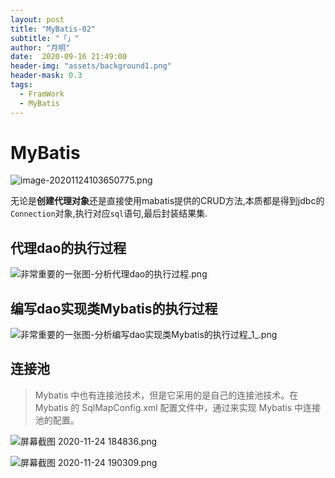 ```yaml
---
layout: post
title: "MyBatis-02"
subtitle: "「」"
author: "月明"
date:  2020-09-16 21:49:00
header-img: "assets/background1.png"
header-mask: 0.3
tags:
  - FramWork
  - MyBatis
---
```


# MyBatis

![image-20201124103650775.png](https://i.loli.net/2020/11/24/InZGx8avRYQw49k.png)

无论是**创建代理对象**还是直接使用mabatis提供的CRUD方法,本质都是得到jdbc的`Connection`对象,执行对应`sql`语句,最后封装结果集.

## 代理dao的执行过程

![非常重要的一张图-分析代理dao的执行过程.png](https://i.loli.net/2020/11/24/LWdz7hSBqYKPAas.png)

## 编写dao实现类Mybatis的执行过程

 ![非常重要的一张图-分析编写dao实现类Mybatis的执行过程_1_.png](https://i.loli.net/2020/11/24/F8Z97ESazRHQbGe.png)

## 连接池

> Mybatis 中也有连接池技术，但是它采用的是自己的连接池技术。在 Mybatis 的 SqlMapConfig.xml 配置文件中，通过<dataSource type="pooled">来实现 Mybatis 中连接池的配置。

![屏幕截图 2020-11-24 184836.png](https://i.loli.net/2020/11/24/kMpvAiHl16rwhKN.png)

![屏幕截图 2020-11-24 190309.png](https://i.loli.net/2020/11/24/ZXMlBPJ6s3uhmcq.png)





